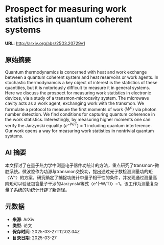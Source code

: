 # Prospect for measuring work statistics in quantum coherent systems

**URL**: http://arxiv.org/abs/2503.20729v1

## 原始摘要

Quantum thermodynamics is concerned with heat and work exchange between a
quantum coherent system and heat reservoirs or work agents. In stochastic
thermodynamcis a key object of interest is the statistics of these quantities,
but it is notoriously difficult to measure it in general systems. Here we
discuss the prospect for measuring work statistics in electronic devices, via a
study of a transmon-microcavity system. The microwave cavity acts as a work
agent, exchanging work with the transmon. We formulate a protocol to measure
the first moments of work $\langle W^n \rangle$ via photon number detection. We
find conditions for capturing quantum coherence in the work statistics.
Interestingly, by measuring higher moments one can verify the Jarzynski
equality $\langle e^{-W/T} \rangle = 1$ including quantum interference. Our
work opens a way for measuring work statistics in nontrivial quantum systems.


## AI 摘要

本文探讨了在量子热力学中测量电子器件功统计的方法，重点研究了transmon-微腔系统。微波腔作为功源与transmon交换功，提出通过光子数检测测量功的矩〈Wⁿ〉的方案。研究确定了捕捉功统计中量子相干性的条件，并发现通过测量高阶矩可以验证包含量子干涉的Jarzynski等式〈e^(-W/T)〉=1。该工作为测量复杂量子系统的功统计开辟了新途径。

## 元数据

- **来源**: ArXiv
- **类型**: 论文
- **保存时间**: 2025-03-27T12:02:04Z
- **目录日期**: 2025-03-27
